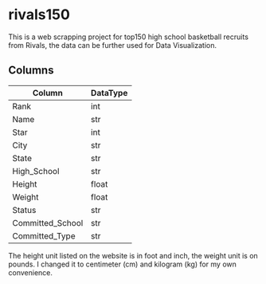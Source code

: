 # rivals150
This is a web scrapping project for top150 high school basketball recruits from Rivals, the data can be further used for Data Visualization.

## Columns
| Column     |  DataType   |
|------------|-------------|
|Rank|int|
|Name|str|
|Star|int|
|City|str|
|State|str|
|High_School|str|
|Height|float|
|Weight|float|
|Status|str|
|Committed_School|str|
|Committed_Type|str|

The height unit listed on the website is in foot and inch, the weight unit is on pounds. I changed it to centimeter (cm) and kilogram (kg) for my own convenience.

